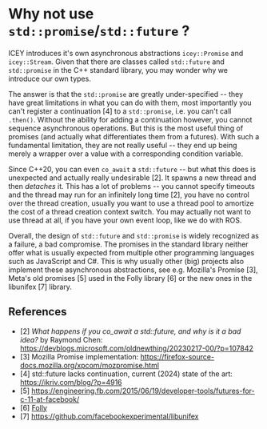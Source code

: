 # Why not use `std::promise`/`std::future` ? 

ICEY introduces it's own asynchronous abstractions `icey::Promise` and `icey::Stream`. 
Given that there are classes called `std::future` and `std::promise` in the C++ standard library, you may wonder why we introduce our own types. 

The answer is that the `std::promise` are greatly under-specified -- they have great limitations in what you can do with them, most importantly you can't register a continuation [4] to a `std::promise`, i.e. you can't call `.then()`. Without the ability for adding a continuation however, you cannot sequence asynchronous operations. But this is the most useful thing of promises (and actually what differentiates them from a futures). 
With such a fundamental limitation, they are not really useful -- they end up being merely a wrapper over a value with a corresponding condition variable. 

Since C++20, you can even `co_await` a `std::future` -- but what this does is unexpected and actually really undesirable [2]. It spawns a new thread and then *detaches* it. This has a lot of problems -- you cannot specify timeouts and the thread may run for an infinitely long time [2], you have no control over the thread creation, usually you want to use a thread pool to amortize the cost of a thread creation context switch. 
You may actually not want to use thread at all, if you have your own event loop, like we do with ROS. 

Overall, the design of `std::future` and `std::promise` is widely recognized as a failure, a bad compromise. 
The promises in the standard library neither offer what is usually expected from multiple other programming languages such as JavaScript and C#.
This is why usually other (big) projects also implement these asynchronous abstractions, see e.g. Mozilla's Promise [3], Meta's old promises [5] used in the Folly library [6] or the new ones in the libunifex [7] library.


## References

- [2] *What happens if you co_await a std::future, and why is it a bad idea?* by Raymond Chen: https://devblogs.microsoft.com/oldnewthing/20230217-00/?p=107842
- [3] Mozilla Promise implementation: https://firefox-source-docs.mozilla.org/xpcom/mozpromise.html
- [4] std::future lacks continuation, current (2024) state of the art: https://ikriv.com/blog/?p=4916
- [5] https://engineering.fb.com/2015/06/19/developer-tools/futures-for-c-11-at-facebook/
- [6] [Folly ](https://github.com/facebook/folly)
- [7] https://github.com/facebookexperimental/libunifex
